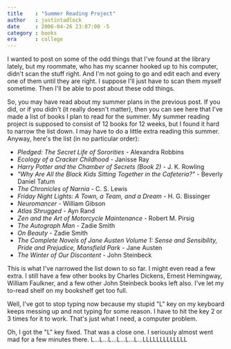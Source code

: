 ```yaml
---
title    : "Summer Reading Project"
author   : justintadlock
date     : 2006-04-26 23:07:00 -5
category : books
era      : college
---
```


I wanted to post on some of the odd things that I've found at the library lately, but my roommate, who has my scanner hooked up to his computer, didn't scan the stuff right.  And I'm not going to go and edit each and every one of them until they are right.  I suppose I'll just have to scan them myself sometime.  Then I'll be able to post about these odd things.

So, you may have read about my summer plans in the previous post.  If you did, or if you didn't (it really doesn't matter), then you can see here that I've made a list of books I plan to read for the summer.  My summer reading project is supposed to consist of 12 books for 12 weeks, but I found it hard to narrow the list down.  I may have to do a little extra reading this summer.  Anyway, here's the list (in no particular order):

<ul>
<li><em>Pledged: The Secret Life of Sororities</em> - Alexandra Robbins</li>
<li><em>Ecology of a Cracker Childhood</em> - Janisse Ray</li>
<li><em>Harry Potter and the Chamber of Secrets (Book 2)</em> - J. K. Rowling</li>
<li><em>"Why Are All the Black Kids Sitting Together in the Cafeteria?"</em> - Beverly Daniel Tatum</li>
<li><em>The Chronicles of Narnia</em> - C. S. Lewis</li>
<li><em>Friday Night Lights: A Town, a Team, and a Dream</em> - H. G. Bissinger</li>
<li><em>Neuromancer</em> - William Gibson</li>
<li><em>Atlas Shrugged</em> - Ayn Rand</li>
<li><em>Zen and the Art of Motorcycle Maintenance</em> - Robert M. Pirsig</li>
<li><em>The Autograph Man</em> - Zadie Smith</li>
<li><em>On Beauty</em> - Zadie Smith</li>
<li><em>The Complete Novels of Jane Austen Volume 1: Sense and Sensibility, Pride and Prejudice, Mansfield Park</em> - Jane Austen</li>
<li><em>The Winter of Our Discontent</em> - John Steinbeck</li>
</ul>

This is what I've narrowed the list down to so far.  I might even read a few extra.  I still have a few other books by Charles Dickens, Ernest Hemingway, William Faulkner, and a few other John Steinbeck books left also.  I've let my to-read shelf on my bookshelf get too full.

Well, I've got to stop typing now because my stupid "L" key on my keyboard keeps messing up and not typing for some reason.  I have to hit the key 2 or 3 times for it to work.  That's just what I need, a computer problem.

Oh, I got the "L" key fixed.  That was a close one.  I seriously almost went mad for a few minutes there. L...L...L...L...L...L...LLLLLLLLLLLLL
